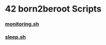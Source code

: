 # 42 born2beroot Scripts

<h3><a href="https://github.com/wmBolles/42_Cursus/blob/main/b2r_scripts/monitouring.sh">monitoring.sh</a></h3>
<h3><a href="https://github.com/wmBolles/42_Cursus/blob/main/b2r_scripts/sleep.sh">sleep.sh</a></h3>
